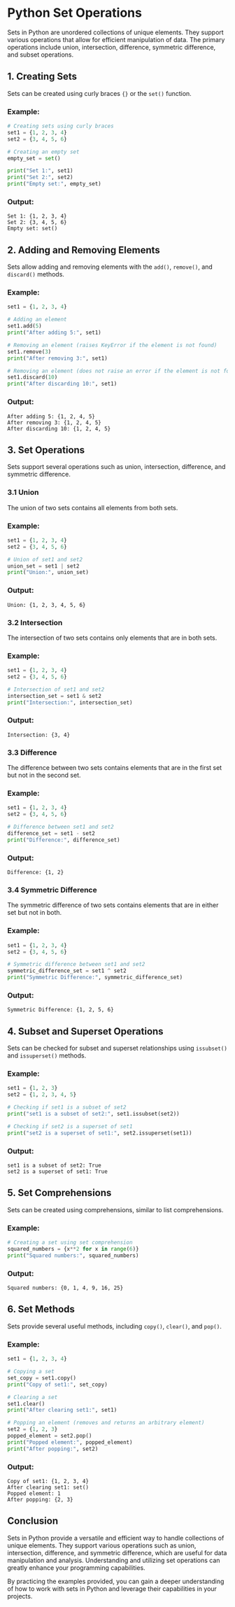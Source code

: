 # Python Set Operations

Sets in Python are unordered collections of unique elements. They support various operations that allow for efficient manipulation of data. The primary operations include union, intersection, difference, symmetric difference, and subset operations.

## 1. Creating Sets

Sets can be created using curly braces `{}` or the `set()` function.

### Example:

```python
# Creating sets using curly braces
set1 = {1, 2, 3, 4}
set2 = {3, 4, 5, 6}

# Creating an empty set
empty_set = set()

print("Set 1:", set1)
print("Set 2:", set2)
print("Empty set:", empty_set)
```

### Output:

```
Set 1: {1, 2, 3, 4}
Set 2: {3, 4, 5, 6}
Empty set: set()
```

## 2. Adding and Removing Elements

Sets allow adding and removing elements with the `add()`, `remove()`, and `discard()` methods.

### Example:

```python
set1 = {1, 2, 3, 4}

# Adding an element
set1.add(5)
print("After adding 5:", set1)

# Removing an element (raises KeyError if the element is not found)
set1.remove(3)
print("After removing 3:", set1)

# Removing an element (does not raise an error if the element is not found)
set1.discard(10)
print("After discarding 10:", set1)
```

### Output:

```
After adding 5: {1, 2, 4, 5}
After removing 3: {1, 2, 4, 5}
After discarding 10: {1, 2, 4, 5}
```

## 3. Set Operations

Sets support several operations such as union, intersection, difference, and symmetric difference.

### 3.1 Union

The union of two sets contains all elements from both sets.

### Example:

```python
set1 = {1, 2, 3, 4}
set2 = {3, 4, 5, 6}

# Union of set1 and set2
union_set = set1 | set2
print("Union:", union_set)
```

### Output:

```
Union: {1, 2, 3, 4, 5, 6}
```

### 3.2 Intersection

The intersection of two sets contains only elements that are in both sets.

### Example:

```python
set1 = {1, 2, 3, 4}
set2 = {3, 4, 5, 6}

# Intersection of set1 and set2
intersection_set = set1 & set2
print("Intersection:", intersection_set)
```

### Output:

```
Intersection: {3, 4}
```

### 3.3 Difference

The difference between two sets contains elements that are in the first set but not in the second set.

### Example:

```python
set1 = {1, 2, 3, 4}
set2 = {3, 4, 5, 6}

# Difference between set1 and set2
difference_set = set1 - set2
print("Difference:", difference_set)
```

### Output:

```
Difference: {1, 2}
```

### 3.4 Symmetric Difference

The symmetric difference of two sets contains elements that are in either set but not in both.

### Example:

```python
set1 = {1, 2, 3, 4}
set2 = {3, 4, 5, 6}

# Symmetric difference between set1 and set2
symmetric_difference_set = set1 ^ set2
print("Symmetric Difference:", symmetric_difference_set)
```

### Output:

```
Symmetric Difference: {1, 2, 5, 6}
```

## 4. Subset and Superset Operations

Sets can be checked for subset and superset relationships using `issubset()` and `issuperset()` methods.

### Example:

```python
set1 = {1, 2, 3}
set2 = {1, 2, 3, 4, 5}

# Checking if set1 is a subset of set2
print("set1 is a subset of set2:", set1.issubset(set2))

# Checking if set2 is a superset of set1
print("set2 is a superset of set1:", set2.issuperset(set1))
```

### Output:

```
set1 is a subset of set2: True
set2 is a superset of set1: True
```

## 5. Set Comprehensions

Sets can be created using comprehensions, similar to list comprehensions.

### Example:

```python
# Creating a set using set comprehension
squared_numbers = {x**2 for x in range(6)}
print("Squared numbers:", squared_numbers)
```

### Output:

```
Squared numbers: {0, 1, 4, 9, 16, 25}
```

## 6. Set Methods

Sets provide several useful methods, including `copy()`, `clear()`, and `pop()`.

### Example:

```python
set1 = {1, 2, 3, 4}

# Copying a set
set_copy = set1.copy()
print("Copy of set1:", set_copy)

# Clearing a set
set1.clear()
print("After clearing set1:", set1)

# Popping an element (removes and returns an arbitrary element)
set2 = {1, 2, 3}
popped_element = set2.pop()
print("Popped element:", popped_element)
print("After popping:", set2)
```

### Output:

```
Copy of set1: {1, 2, 3, 4}
After clearing set1: set()
Popped element: 1
After popping: {2, 3}
```

## Conclusion

Sets in Python provide a versatile and efficient way to handle collections of unique elements. They support various operations such as union, intersection, difference, and symmetric difference, which are useful for data manipulation and analysis. Understanding and utilizing set operations can greatly enhance your programming capabilities.

By practicing the examples provided, you can gain a deeper understanding of how to work with sets in Python and leverage their capabilities in your projects.